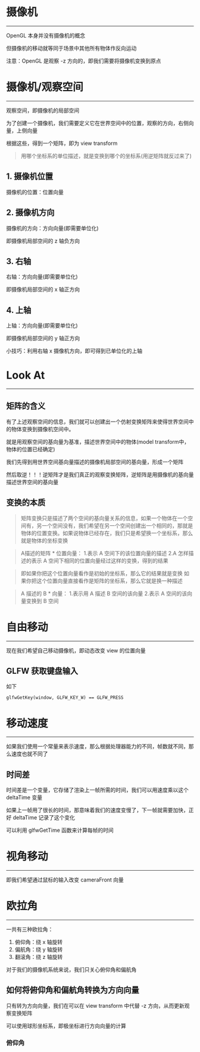 # 摄像机
---

OpenGL 本身并没有摄像机的概念

但摄像机的移动就等同于场景中其他所有物体作反向运动

注意：OpenGL 是观察 -z 方向的，即我们需要将摄像机变换到原点

# 摄像机/观察空间
---

观察空间，即摄像机的局部空间

为了创建一个摄像机，我们需要定义它在世界空间中的位置，观察的方向，右侧向量，上侧向量

根据这些，得到一个矩阵，即为 view transform

> 用哪个坐标系的单位描述，就是变换到哪个的坐标系(用逆矩阵就反过来了)

## 1. 摄像机位置

摄像机的位置：位置向量

## 2. 摄像机方向

摄像机的方向：方向向量(即需要单位化)

即摄像机局部空间的 z 轴负方向

## 3. 右轴

右轴：方向向量(即需要单位化)

即摄像机局部空间的 x 轴正方向

## 4. 上轴

上轴：方向向量(即需要单位化)

即摄像机局部空间的 y 轴正方向

小技巧：利用右轴 x 摄像机方向，即可得到已单位化的上轴

# Look At
---

## 矩阵的含义
有了上述观察空间的信息，我们就可以创建出一个仿射变换矩阵来使得世界空间中的物体变换到摄像机空间中。

就是用观察空间的基向量为基准，描述世界空间中的物体(model transform中，物体的位置已经确定)

我们先得到用世界空间基向量描述的摄像机局部空间的基向量，形成一个矩阵

然后取逆！！！逆矩阵才是我们真正的观察变换矩阵，逆矩阵是用摄像机的基向量描述世界空间的基向量

## 变换的本质

>矩阵变换只是描述了两个空间的基向量关系的信息，如果一个物体在一个空间有，另一个空间没有，我们希望在另一个空间创建出一个相同的，那就是物体的位置变换。如果说物体已经存在，我们只是希望换一个坐标系，那么就是物体的坐标变换

>A描述的矩阵 * 位置向量：
>1.表示 A 空间下的该位置向量的描述
>2.A 怎样描述的表示 A 空间下相同的位置向量经过这样的变换，得到的结果

>即如果你把这个位置向量看作是初始的坐标系，那么它的结果就是变换
>如果你把这个位置向量直接看作是矩阵的坐标系，那么它就是换一种描述

>A 描述的 B * 向量：
>1.表示用 A 描述 B 空间的该向量
>2.表示 A 空间的该向量变换到 B 空间

# 自由移动
---

现在我们希望自己移动摄像机，即动态改变 view 的位置向量

## GLFW 获取键盘输入

如下
```
glfwGetKey(window, GLFW_KEY_W) == GLFW_PRESS
```

# 移动速度
---

如果我们使用一个常量来表示速度，那么根据处理器能力的不同，帧数就不同，那么速度也就不同了

## 时间差

时间差是一个变量，它存储了渲染上一帧所需的时间，我们可以用速度乘以这个 deltaTime 变量

如果上一帧用了很长的时间，那意味着我们的速度变慢了，下一帧就需要加快，正好 deltaTime 记录了这个变化

可以利用 glfwGetTime 函数来计算每帧的时间

# 视角移动
---

即我们希望通过鼠标的输入改变 cameraFront 向量

# 欧拉角
---

一共有三种欧拉角：
1. 俯仰角：绕 x 轴旋转
2. 偏航角：绕 y 轴旋转
3. 翻滚角：绕 z 轴旋转

对于我们的摄像机系统来说，我们只关心俯仰角和偏航角

## 如何将俯仰角和偏航角转换为方向向量

只有转为方向向量，我们在可以在 view transform 中代替 -z 方向，从而更新观察变换矩阵

可以使用球形坐标系，即极坐标进行方向向量的计算

### 俯仰角

